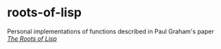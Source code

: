 # roots-of-lisp
Personal implementations of functions described in Paul Graham's paper [_The Roots of Lisp_](http://languagelog.ldc.upenn.edu/myl/llog/jmc.pdf)
